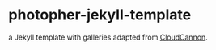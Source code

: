 # photopher-jekyll-template
a Jekyll template with galleries adapted from [CloudCannon](https://cosmic-hippopotamus.cloudvent.net/).
